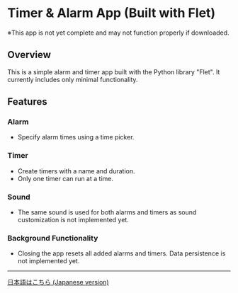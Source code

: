 # Timer & Alarm App (Built with Flet)

※This app is not yet complete and may not function properly if downloaded.

## Overview
This is a simple alarm and timer app built with the Python library "Flet". It currently includes only minimal functionality.

## Features
### Alarm
- Specify alarm times using a time picker.

### Timer
- Create timers with a name and duration.
- Only one timer can run at a time.

### Sound
- The same sound is used for both alarms and timers as sound customization is not implemented yet.

### Background Functionality
- Closing the app resets all added alarms and timers. Data persistence is not implemented yet.

---

[日本語はこちら (Japanese version)](README.ja.md)
